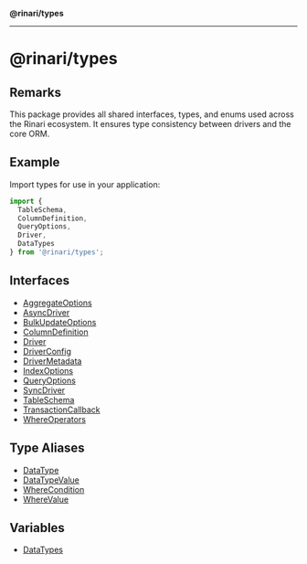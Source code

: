 **@rinari/types**

***

# @rinari/types

## Remarks

This package provides all shared interfaces, types, and enums used across
the Rinari ecosystem. It ensures type consistency between drivers and the core ORM.

## Example

Import types for use in your application:
```typescript
import {
  TableSchema,
  ColumnDefinition,
  QueryOptions,
  Driver,
  DataTypes
} from '@rinari/types';
```

## Interfaces

- [AggregateOptions](interfaces/AggregateOptions.md)
- [AsyncDriver](interfaces/AsyncDriver.md)
- [BulkUpdateOptions](interfaces/BulkUpdateOptions.md)
- [ColumnDefinition](interfaces/ColumnDefinition.md)
- [Driver](interfaces/Driver.md)
- [DriverConfig](interfaces/DriverConfig.md)
- [DriverMetadata](interfaces/DriverMetadata.md)
- [IndexOptions](interfaces/IndexOptions.md)
- [QueryOptions](interfaces/QueryOptions.md)
- [SyncDriver](interfaces/SyncDriver.md)
- [TableSchema](interfaces/TableSchema.md)
- [TransactionCallback](interfaces/TransactionCallback.md)
- [WhereOperators](interfaces/WhereOperators.md)

## Type Aliases

- [DataType](type-aliases/DataType.md)
- [DataTypeValue](type-aliases/DataTypeValue.md)
- [WhereCondition](type-aliases/WhereCondition.md)
- [WhereValue](type-aliases/WhereValue.md)

## Variables

- [DataTypes](variables/DataTypes.md)
